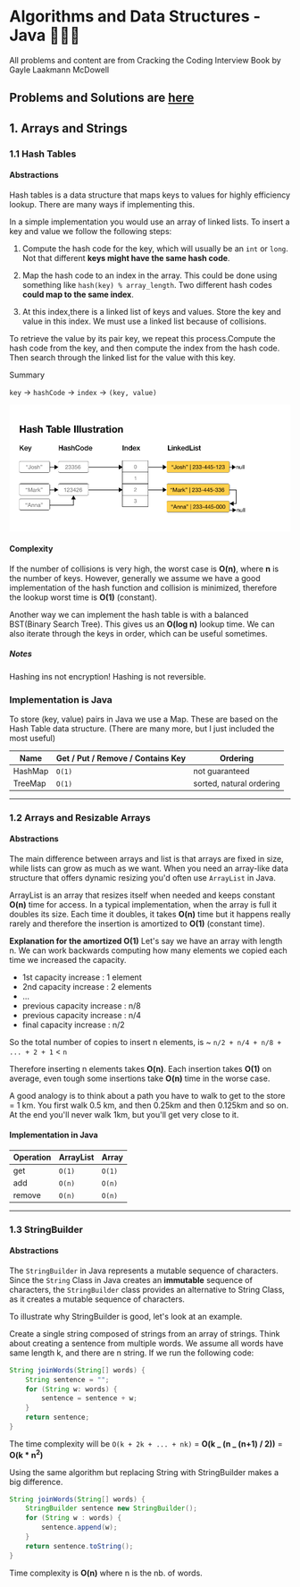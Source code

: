 # Algorithms and Data Structures - Java 👨🏻‍💻

All problems and content are from Cracking the Coding Interview Book by Gayle Laakmann McDowell

## Problems and Solutions are [here](./problems)

## 1. Arrays and Strings

### 1.1 Hash Tables

#### Abstractions

Hash tables is a data structure that maps keys to values for highly efficiency lookup. There are many ways if implementing this.

In a simple implementation you would use an array of linked lists. To insert a key and value we follow the following steps:

1. Compute the hash code for the key, which will usually be an `int` or `long`. Not that different <b>keys might have the same hash code</b>.

2. Map the hash code to an index in the array. This could be done using something like `hash(key) % array_length`. Two different hash codes <b>could map to the same index</b>.

3. At this index,there is a linked list of keys and values. Store the key and value in this index. We must use a linked list because of collisions.

To retrieve the value by its pair key, we repeat this process.Compute the hash code from the key, and then compute the index from the hash code. Then search through the linked list for the value with this key.

Summary

`key` -> `hashCode` -> `index` -> `(key, value)`

<img src="./resources/hash_table.png" width="800px"/>

#### Complexity

If the number of collisions is very high, the worst case is **O(n)**, where **n** is the number of keys. However, generally we assume we have a good implementation of the hash function and collision is minimized, therefore the lookup worst time is **O(1)** (constant).

Another way we can implement the hash table is with a balanced BST(Binary Search Tree). This gives us an **O(log n)** lookup time. We can also iterate through the keys in order, which can be useful sometimes.

##### Notes

Hashing ins not encryption! Hashing is not reversible.

### Implementation is Java

To store (key, value) pairs in Java we use a Map. These are based on the Hash Table data structure. (There are many more, but I just included the most useful)

| Name    | Get / Put / Remove / Contains Key | Ordering                 |
| ------- | --------------------------------- | ------------------------ |
| HashMap | `O(1)`                            | not guaranteed           |
| TreeMap | `O(1)`                            | sorted, natural ordering |

---

### 1.2 Arrays and Resizable Arrays

#### Abstractions

The main difference between arrays and list is that arrays are fixed in size, while lists can grow as much as we want. When you need an array-like data structure that offers dynamic resizing you'd often use `ArrayList` in Java.

ArrayList is an array that resizes itself when needed and keeps constant **O(n)** time for access. In a typical implementation, when the array is full it doubles its size. Each time it doubles, it takes **O(n)** time but it happens really rarely and therefore the insertion is amortized to **O(1)** (constant time).

**Explanation for the amortized O(1)**
Let's say we have an array with length n. We can work backwards computing how many elements we copied each time we increased the capacity.

- 1st capacity increase : 1 element
- 2nd capacity increase : 2 elements
- ...
- previous capacity increase : n/8
- previous capacity increase : n/4
- final capacity increase : n/2

So the total number of copies to insert n elements, is ~ `n/2 + n/4 + n/8 + ... + 2 + 1` < `n`

Therefore inserting n elements takes **O(n)**. Each insertion takes **O(1)** on average, even tough some insertions take **O(n)** time in the worse case.

A good analogy is to think about a path you have to walk to get to the store = 1 km. You first walk 0.5 km, and then 0.25km and then 0.125km and so on. At the end you'll never walk 1km, but you'll get very close to it.

#### Implementation in Java

| Operation | ArrayList | Array  |
| --------- | --------- | ------ |
| get       | `O(1)`    | `O(1)` |
| add       | `O(n)`    | `O(n)` |
| remove    | `O(n)`    | `O(n)` |

---

### 1.3 StringBuilder

#### Abstractions

The `StringBuilder` in Java represents a mutable sequence of characters. Since the `String` Class in Java creates an **immutable** sequence of characters, the `StringBuilder` class provides an alternative to String Class, as it creates a mutable sequence of characters.

To illustrate why StringBuilder is good, let's look at an example.

Create a single string composed of strings from an array of strings. Think about creating a sentence from multiple words. We assume all words have same length k, and there are n string. If we run the following code:

```java
String joinWords(String[] words) {
    String sentence = "";
    for (String w: words) {
        sentence = sentence + w;
    }
    return sentence;
}
```

The time complexity will be `O(k + 2k + ... + nk)` = **O(k _ (n _ (n+1) / 2))** = **O(k \* n<sup>2</sup>)**

Using the same algorithm but replacing String with StringBuilder makes a big difference.

```java
String joinWords(String[] words) {
    StringBuilder sentence new StringBuilder();
    for (String w : words) {
        sentence.append(w);
    }
    return sentence.toString();
}
```

Time complexity is **O(n)** where n is the nb. of words.
